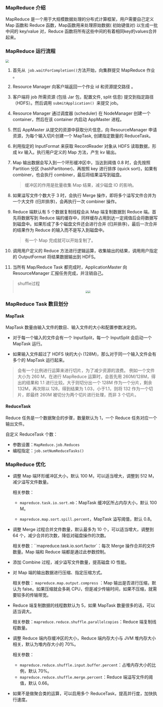 ### MapReduce 介绍

MapReduce 是一个用于大规模数据处理的分布式计算框架，用户需要自己定义 Map 函数和 Reduce 函数，Map函数用来处理原始数据( 初始键值对) 以生成一批中间的 key/value 对，Reduce 函数将所有这些中间的有着相同key的values合并起来。

### MapReduce 运行流程

<img src="/Users/licheng/Documents/Typora/Picture/Yarn工作流程.png" style="zoom:67%;" />

1. 首先从` job.waitForCompletion()`方法开始，向集群提交 MapReduce 作业 。

2. Resource Manager 向客户端返回一个作业 id 和资源提交路径 。

3. 客户端将 job 所需资源 (包括 Jar 包，配置文件, split 信息) 提交到指定路径（HDFS）。然后调用 `submitApplication() `来提交 job。

4. Resource Manager 通过调度器 (scheduler) 在 NodeManager 创建一个 container，然后在该 container 内启动 AppMaster 进程。

5. 然后 AppMaster 从提交的资源中获取分片信息，向 ResourceManager 申请资源，为每个输入切片创建一个 MapTask,  创建指定数量的 ReduceTask。

6. 利用指定的 InputFormat 来获取 RecordReader 对象从 HDFS 读取数据，形成 kv 输入。执行用户定义的 Map 方法，产生 kv 输出。

7. Map 输出数据会写入到一个环形缓冲区中，当达到阈值 0.8 时，会先按照 Partition 分区 (hashPartitoner)、再按照 key 进行排序 (quick sort)，如果有 combiner，也会执行 combiner，最后将结果溢写到磁盘。

   > 缓冲区的作用是批量收集 Map 结果，减少磁盘 IO 的影响。

8. 如果溢写文件个数大于 3 时，会执行 Merge 操作，即将多个溢写文件合并为一个大文件 (归并排序)，会再执行一次 combiner 操作。

9. Reduce 端默认有 5 个数据复制线程会从 Map 端复制数据到 Reduce 端。首先将数据写到 Reduce 端的缓存中，同样缓存占用到达一定阈值后会将数据写到磁盘中。如果形成了多个磁盘文件还会进行合并 (归并排序)，最后一次合并的结果作为 Reduce 的输入而不是写入到磁盘中。

   > 有一个 Map 完成就可以开始复制了。

10. 调用用户定义的 Reduce 方法进行逻辑运算，收集输出的结果，调用用户指定的 OutputFormat 将结果数据输出到 HDFS。
11. 当所有 Map/Reduce Task 都完成时，ApplicationMaster 向 ResourceManager 汇报任务完成，并注销自己。

>shuffle过程
>
><center class="half">
><img src="C:\Users\admin\Typora\Picture\MapReduce流程Map端.png" style="zoom:50%;"/><img src="C:\Users\admin\Typora\Picture\MapReduce流程Reduce端.png" style="zoom:50%;" />
></center>
>
>
>

### MapReduce Task 数目划分

#### MapTask

MapTask 数量由输入文件的数目、输入文件的大小和配置参数决定的。

* 对于每一个输入的文件会有一个 InputSplit，每一个 InputSplit 会启动一个 MapTask 运行。

* 如果输入文件超过了 HDFS 块的大小 (128M)，那么对于同一个输入文件会有多个的 MapTask 运行起来。

>会有一个比例进行运算来进行切片，为了减少资源的浪费。
>例如一个文件大小为 260 M，在进行 MapReduce 运算时，会首先用 260M/128M，得出的结果和 1.1 进行比较。大于则切分出一个 128M 作为一个分片，剩余 132M，再次除以 128，得到结果为 1.03，小于1.1，则将 132 作为一个切片，即最终 260M 被切分为两个切片进行处理，而非 3 个切片。

#### ReduceTask

Reduce 任务是一个数据聚合的步骤，数量默认为 1，一个 Reduce 任务对应一个输出文件。

自定义 ReduceTask 个数：

* 参数设置：`MapReduce.job.Reduces`
* 编程指定：`job.setNumReduceTasks()`

### MapReduce 优化

* 调整 Map 端环形缓冲区大小，默认 100 M，可以适当增大，调整到 512 M，减少溢写文件数量。

  相关参数：

  * `mapreduce.task.io.sort.mb`：MapTask 缓冲区所占内存大小，默认 100 M。

  * `mapreduce.map.sort.spill.percent`，MapTask 溢写阈值，默认 0.8。

* 调整 Merge 过程合并文件数量，默认最多为 10 个，可以适当增大，调整到 64 个，减少合并的次数，降低对磁盘操作的次数。

  相关参数：``mapreduce.task.io.sort.factor`：每次 Merge 操作合并的文件数量。Map 端和 Reduce 端都是通过此参数控制。

* 添加 Combine 过程，减少溢写文件数量，提高磁盘 IO 性能。

* 对 Map 端的输出数据进行压缩、指定压缩方式。

  相关参数： `mapreduce.map.output.compress` ：Map 输出是否进行压缩，默认为 false。如果压缩就会多耗 CPU，但是减少传输时间，如果不压缩，就需要较多的传输带宽。

* Reduce 端复制数据的线程数默认为 5，如果 MapTask 数量很多的话，可以适当调大。

  相关参数：`mapreduce.reduce.shuffle.parallelcopies`：Reduce 端复制线程数量。

* 调整 Reduce 端内存缓冲区的大小，Reduce 端内存大小与 JVM 堆内存大小相关，默认为堆内存大小的 70%。

  相关参数：

  * `mapreduce.reduce.shuffle.input.buffer.percent`：占堆内存大小的比例，默认 70%。
  * `mapreduce.reduce.shuffle.merge.percent`：Reduce 端溢写文件的阈值，默认 0.66。

* 如果不是做聚合类的运算，可以启用多个 ReduceTask，提高并行度，加快执行速度。